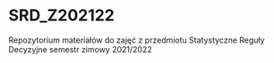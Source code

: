 # SRD_Z202122
Repozytorium materiałów do zajęć z przedmiotu Statystyczne Reguły Decyzyjne semestr zimowy 2021/2022
